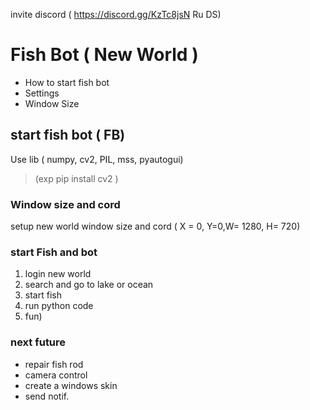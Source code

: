 invite discord ( https://discord.gg/KzTc8jsN  Ru DS) 
# Fish Bot ( New World ) 

* How to start fish bot 
* Settings 
* Window Size 


## start fish bot ( FB) 
 
 Use lib ( numpy, cv2, PIL, mss, pyautogui) 
 >(exp pip install cv2 )
 
### Window size and cord
setup new world window size and cord ( X = 0, Y=0,W= 1280, H= 720)


### start Fish and bot
1. login new world 
2. search and go to lake or ocean
3. start fish 
4. run python code 
5. fun) 

### next future 
* repair fish rod 
* camera control 
* create a windows skin 
* send notif. 

